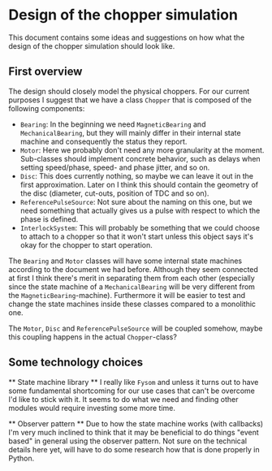 # Design of the chopper simulation

This document contains some ideas and suggestions on how what the design of the chopper simulation should look like.

## First overview

The design should closely model the physical choppers. For our current purposes I suggest that we have a class `Chopper` that is composed of the following components:

 - `Bearing`: In the beginning we need `MagneticBearing` and `MechanicalBearing`, but they will mainly differ in their internal state machine and consequently the status they report.
 - `Motor`: Here we probably don't need any more granularity at the moment. Sub-classes should implement concrete behavior, such as delays when setting speed/phase, speed- and phase jitter, and so on.
 - `Disc`: This does currently nothing, so maybe we can leave it out in the first approximation. Later on I think this should contain the geometry of the disc (diameter, cut-outs, position of TDC and so on).
 - `ReferencePulseSource`: Not sure about the naming on this one, but we need something that actually gives us a pulse with respect to which the phase is defined.
 - `InterlockSystem`: This will probably be something that we could choose to attach to a chopper so that it won't start unless this object says it's okay for the chopper to start operation.
 
The `Bearing` and `Motor` classes will have some internal state machines according to the document we had before. Although they seem connected at first I think there's merit in separating them from each other (especially since the state machine of a `MechanicalBearing` will be very different from the `MagneticBearing`-machine). Furthermore it will be easier to test and change the state machines inside these classes compared to a monolithic one.

The `Motor`, `Disc` and `ReferencePulseSource` will be coupled somehow, maybe this coupling happens in the actual `Chopper`-class?

## Some technology choices

** State machine library **
I really like `Fysom` and unless it turns out to have some fundamental shortcoming for our use cases that can't be overcome I'd like to stick with it. It seems to do what we need and finding other modules would require investing some more time.

** Observer pattern **
Due to how the state machine works (with callbacks) I'm very much inclined to think that it may be beneficial to do things "event based" in general using the observer pattern. Not sure on the technical details here yet, will have to do some research how that is done properly in Python.

